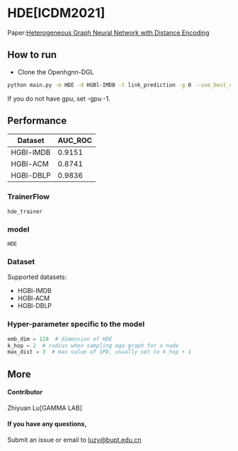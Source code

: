 # HDE[ICDM2021]

Paper:[Heterogeneous Graph Neural Network with Distance Encoding](http://www.shichuan.org/doc/116.pdf)

## How to run

* Clone the Openhgnn-DGL

```bash
python main.py -m HDE -d HGBl-IMDB -t link_prediction -g 0 --use_best_config
```

If you do not have gpu, set -gpu -1.

## Performance

| Dataset   | AUC_ROC |
| --------- | ------- |
| HGBl-IMDB | 0.9151  |
| HGBl-ACM  | 0.8741  |
| HGBl-DBLP | 0.9836  |

### TrainerFlow

```hde_trainer```

### model

```HDE```

### Dataset

Supported datasets:

* HGBl-IMDB
* HGBl-ACM
* HGBl-DBLP

### Hyper-parameter specific to the model

```python
emb_dim = 128  # dimension of HDE
k_hop = 2  # radius when sampling ego graph for a node
max_dist = 3  # max value of SPD, usually set to k_hop + 1
```

## More

#### Contributor

Zhiyuan Lu[GAMMA LAB]

#### If you have any questions,

Submit an issue or email to [luzy@bupt.edu.cn](luzy@bupt.edu.cn)